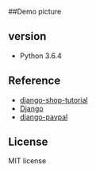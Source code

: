
##Demo picture


## version

* Python 3.6.4

## Reference

* [django-shop-tutorial](https://github.com/twtrubiks/django-shop-tutorial)
* [Django](https://www.djangoproject.com/)
* [django-paypal](https://github.com/spookylukey/django-paypal)

## License

MIT license
